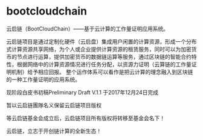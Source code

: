 # bootcloudchain

云启链（BootCloudChain）——基于云计算的工作量证明应用系统。

云启链项目是通过定制化硬件（云启盘）集成用户闲置的计算资源，形成一个分布式计算资源共享网络，为个人或企业提供计算资源的租赁服务，同时可以为加密货币的节点进行运算，提供加密货币的数据链运算等服务，通过区块链的智能合约特性，根据网络中的计算资源情况进行任务分配，以资源力证明（云算链的工作量证明机制）给予相应回报。
整个运作体系可以看作是把云计算的理念融入到区块链的一种工作量证明的应用系统。

现阶段白皮书初稿Preliminary Draft V.1.1 于2017年12月24日完成

暂以云启链團隊名义保留云启链项目版权

等云启链基金会成立后，云启链项目所有版权将转移至基金会名下！

云启链，立志于开创链计算的全新生态！

